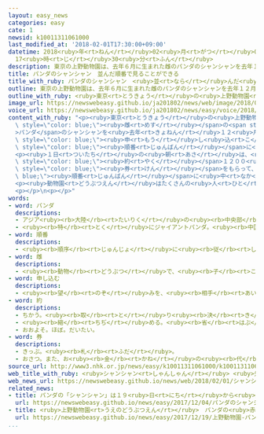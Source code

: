 ```yaml
---
layout: easy_news
categories: easy
cate: 1
newsid: k10011311061000
last_modified_at: '2018-02-01T17:30:00+09:00'
datetime: 2018<ruby>年<rt>ねん</rt></ruby>02<ruby>月<rt>がつ</rt></ruby>01<ruby>日<rt>にち</rt></ruby>
  17<ruby>時<rt>じ</rt></ruby>30<ruby>分<rt>ふん</rt></ruby>
description: 東京の上野動物園は、去年６月に生まれた雌のパンダのシャンシャンを去年１２月から見せています。
title: パンダのシャンシャン　並んだ順番で見ることができる
title_with_ruby: パンダのシャンシャン　<ruby>並<rt>なら</rt></ruby>んだ<ruby>順番<rt>じゅんばん</rt></ruby>で<ruby>見<rt>み</rt></ruby>ることができる
outline: 東京の上野動物園は、去年６月に生まれた雌のパンダのシャンシャンを去年１２月から見せています。
outline_with_ruby: <ruby>東京<rt>とうきょう</rt></ruby>の<ruby>上野動物園<rt>うえのどうぶつえん</rt></ruby>は、<ruby>去年<rt>きょねん</rt></ruby>６<ruby>月<rt>がつ</rt></ruby>に<ruby>生<rt>う</rt></ruby>まれた<ruby>雌<rt>めす</rt></ruby>のパンダのシャンシャンを<ruby>去年<rt>きょねん</rt></ruby>１２<ruby>月<rt>がつ</rt></ruby>から<ruby>見<rt>み</rt></ruby>せています。
image_url: https://newswebeasy.github.io/ja201802/news/web/image/2018/02/01/K10011311061_1802011039_1802011044_01_02.jpg
voice_url: https://newswebeasy.github.io/ja201802/news/easy/voice/2018/02/01/k10011311061000.mp3
content_with_ruby: "<p><ruby>東京<rt>とうきょう</rt></ruby>の<ruby>上野動物園<rt>うえのどうぶつえん</rt></ruby>は、<ruby>去年<rt>きょねん</rt></ruby>６<ruby>月<rt>がつ</rt></ruby>に<ruby>生<rt>う</rt></ruby>まれた<span\
  \ style=\"color: blue;\"><ruby>雌<rt>めす</rt></ruby></span>の<span style=\"color: blue;\"\
  >パンダ</span>のシャンシャンを<ruby>去年<rt>きょねん</rt></ruby>１２<ruby>月<rt>がつ</rt></ruby>から<ruby>見<rt>み</rt></ruby>せています。シャンシャンを<ruby>見<rt>み</rt></ruby>るためには、<ruby>今<rt>いま</rt></ruby>まではインターネットか<ruby>電話<rt>でんわ</rt></ruby>で<span\
  \ style=\"color: blue;\"><ruby>申<rt>もう</rt></ruby>し<ruby>込<rt>こ</rt></ruby>ま</span>なければなりませんでした。２<ruby>月<rt>がつ</rt></ruby><ruby>１日<rt>ついたち</rt></ruby>からは、<ruby>並<rt>なら</rt></ruby>んだ<ruby>人<rt>ひと</rt></ruby>から<span\
  \ style=\"color: blue;\"><ruby>順番<rt>じゅんばん</rt></ruby></span>に<ruby>見<rt>み</rt></ruby>ることができるようになりました。</p>\n\
  <p><ruby>１日<rt>ついたち</rt></ruby>の<ruby>朝<rt>あさ</rt></ruby>は、<ruby>午前<rt>ごぜん</rt></ruby>９<ruby>時<rt>じ</rt></ruby><ruby>半<rt>はん</rt></ruby>までに<span\
  \ style=\"color: blue;\"><ruby>約<rt>やく</rt></ruby></span>１２００<ruby>人<rt>にん</rt></ruby>が<ruby>並<rt>なら</rt></ruby>びました。<ruby>動物園<rt>どうぶつえん</rt></ruby>が<ruby>開<rt>あ</rt></ruby>くと、<ruby>並<rt>なら</rt></ruby>んでいた<ruby>人<rt>ひと</rt></ruby>たちはシャンシャンを<ruby>見<rt>み</rt></ruby>ることができる<ruby>時間<rt>じかん</rt></ruby>が<ruby>書<rt>か</rt></ruby>いてある<span\
  \ style=\"color: blue;\"><ruby>券<rt>けん</rt></ruby></span>をもらって、<span style=\"color:\
  \ blue;\"><ruby>順番<rt>じゅんばん</rt></ruby></span>に<ruby>中<rt>なか</rt></ruby>に<ruby>入<rt>はい</rt></ruby>っていきました。</p>\n\
  <p><ruby>動物園<rt>どうぶつえん</rt></ruby>はたくさんの<ruby>人<rt>ひと</rt></ruby>に<ruby>見<rt>み</rt></ruby>てもらうために、シャンシャンを<ruby>見<rt>み</rt></ruby>ることができる<ruby>時間<rt>じかん</rt></ruby>を２<ruby>時間<rt>じかん</rt></ruby><ruby>半<rt>はん</rt></ruby><ruby>長<rt>なが</rt></ruby>くしました。<ruby>毎日<rt>まいにち</rt></ruby>、<ruby>午後<rt>ごご</rt></ruby>４<ruby>時<rt>じ</rt></ruby>４５<ruby>分<rt>ふん</rt></ruby>までに９５００<ruby>人<rt>にん</rt></ruby>が<ruby>見<rt>み</rt></ruby>ることができるようになりました。</p>\n\
  <p></p>\n<p></p>"
words:
- word: パンダ
  descriptions:
  - アジア<ruby><rb>大陸</rb><rt>たいりく</rt></ruby>の<ruby><rb>中央部</rb><rt>ちゅうおうぶ</rt></ruby>にすむけもの。ジャイアントパンダとレッサーパンダがいる。
  - <ruby><rb>特</rb><rt>とく</rt></ruby>にジャイアントパンダ。<ruby><rb>中国西部</rb><rt>ちゅうごくせいぶ</rt></ruby>の<ruby><rb>山地</rb><rt>さんち</rt></ruby>にすむ。<ruby><rb>体</rb><rt>からだ</rt></ruby>は<ruby><rb>白</rb><rt>しろ</rt></ruby>と<ruby><rb>黒</rb><rt>くろ</rt></ruby>に<ruby><rb>色分</rb><rt>いろわ</rt></ruby>けされて、<ruby><rb>顔</rb><rt>かお</rt></ruby>つきや<ruby><rb>動作</rb><rt>どうさ</rt></ruby>がかわいい。
- word: 順番
  descriptions:
  - <ruby><rb>順序</rb><rt>じゅんじょ</rt></ruby>に<ruby><rb>従</rb><rt>したが</rt></ruby>ってすること。また、その<ruby><rb>順序</rb><rt>じゅんじょ</rt></ruby>。
- word: 雌
  descriptions:
  - <ruby><rb>動物</rb><rt>どうぶつ</rt></ruby>で、<ruby><rb>子</rb><rt>こ</rt></ruby>や<ruby><rb>卵</rb><rt>たまご</rt></ruby>を<ruby><rb>生</rb><rt>う</rt></ruby>む<ruby><rb>能力</rb><rt>のうりょく</rt></ruby>があるほう。
- word: 申し込む
  descriptions:
  - <ruby><rb>望</rb><rt>のぞ</rt></ruby>みを、<ruby><rb>相手</rb><rt>あいて</rt></ruby>に<ruby><rb>伝</rb><rt>つた</rt></ruby>える。<ruby><rb>申</rb><rt>もう</rt></ruby>し<ruby><rb>入</rb><rt>い</rt></ruby>れる。
- word: 約
  descriptions:
  - ちかう。<ruby><rb>取</rb><rt>と</rt></ruby>り<ruby><rb>決</rb><rt>き</rt></ruby>める。
  - <ruby><rb>縮</rb><rt>ちぢ</rt></ruby>める。<ruby><rb>省</rb><rt>はぶ</rt></ruby>く。<ruby><rb>簡単</rb><rt>かんたん</rt></ruby>にする。
  - おおよそ。ほぼ。だいたい。
- word: 券
  descriptions:
  - きっぷ。<ruby><rb>札</rb><rt>ふだ</rt></ruby>。
  - おさつ。また、お<ruby><rb>金</rb><rt>かね</rt></ruby>の<ruby><rb>代</rb><rt>か</rt></ruby>わりになる<ruby><rb>札</rb><rt>ふだ</rt></ruby>。
source_url: http://www3.nhk.or.jp/news/easy/k10011311061000/k10011311061000.html
web_title_with_ruby: <ruby>シャンシャン<rt>しゃんしゃん</rt></ruby> <ruby>先着順<rt>せんちゃくじゅん</rt></ruby>の<ruby>観覧<rt>かんらん</rt></ruby><ruby>開始<rt>かいし</rt></ruby>で<ruby>開園前<rt>かいえんまえ</rt></ruby>に1200<ruby>人<rt>にん</rt></ruby>
web_news_url: https://newswebeasy.github.io/news/web/2018/02/01/シャンシャン-先着順の観覧開始で開園前に1200人
related_news:
- title: パンダの「シャンシャン」は１９<ruby>日<rt>にち</rt></ruby>から<ruby>見<rt>み</rt></ruby>ることができる
  url: https://newswebeasy.github.io/news/easy/2017/12/04/パンダのシャンシャンは19日から見ることができる
- title: <ruby>上野動物園<rt>うえのどうぶつえん</rt></ruby>　パンダの<ruby>赤<rt>あか</rt></ruby>ちゃんを<ruby>見<rt>み</rt></ruby>ることができるようになる
  url: https://newswebeasy.github.io/news/easy/2017/12/19/上野動物園-パンダの赤ちゃんを見ることができるようになる
...
```

